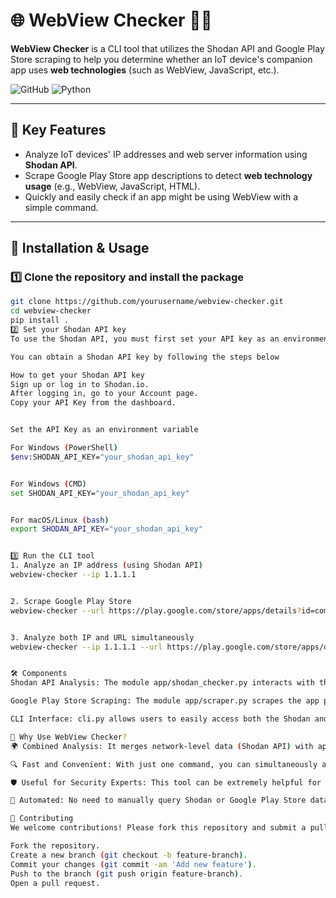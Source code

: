 # 🌐 WebView Checker 🕵️‍♂️

**WebView Checker** is a CLI tool that utilizes the Shodan API and Google Play Store scraping to help you determine whether an IoT device's companion app uses **web technologies** (such as WebView, JavaScript, etc.).

![GitHub](https://img.shields.io/github/license/yourusername/webview-checker) ![Python](https://img.shields.io/badge/Python-3.7%2B-blue)

---

## 🎯 Key Features
- Analyze IoT devices' IP addresses and web server information using **Shodan API**.
- Scrape Google Play Store app descriptions to detect **web technology usage** (e.g., WebView, JavaScript, HTML).
- Quickly and easily check if an app might be using WebView with a simple command.

---

## 🚀 Installation & Usage

### 1️⃣ Clone the repository and install the package

```bash
git clone https://github.com/yourusername/webview-checker.git
cd webview-checker
pip install .
2️⃣ Set your Shodan API key
To use the Shodan API, you must first set your API key as an environment variable.

You can obtain a Shodan API key by following the steps below

How to get your Shodan API key
Sign up or log in to Shodan.io.
After logging in, go to your Account page.
Copy your API Key from the dashboard.


Set the API Key as an environment variable

For Windows (PowerShell)
$env:SHODAN_API_KEY="your_shodan_api_key"


For Windows (CMD)
set SHODAN_API_KEY="your_shodan_api_key"


For macOS/Linux (bash)
export SHODAN_API_KEY="your_shodan_api_key"


3️⃣ Run the CLI tool
1. Analyze an IP address (using Shodan API)
webview-checker --ip 1.1.1.1


2. Scrape Google Play Store
webview-checker --url https://play.google.com/store/apps/details?id=com.example.app


3. Analyze both IP and URL simultaneously
webview-checker --ip 1.1.1.1 --url https://play.google.com/store/apps/details?id=com.example.app


🛠️ Components
Shodan API Analysis: The module app/shodan_checker.py interacts with the Shodan API to analyze the provided IP address and gather web server information (e.g., open ports, server types).

Google Play Store Scraping: The module app/scraper.py scrapes the app page and detects whether the app uses web technologies such as WebView, JavaScript, or HTML.

CLI Interface: cli.py allows users to easily access both the Shodan and scraping functionalities through command-line options.

🎉 Why Use WebView Checker?
🌍 Combined Analysis: It merges network-level data (Shodan API) with app metadata (Google Play Store) for a comprehensive analysis.

🔍 Fast and Convenient: With just one command, you can simultaneously analyze IP addresses and app URLs, providing a clear view of possible WebView usage.

🛡️ Useful for Security Experts: This tool can be extremely helpful for security experts analyzing IoT devices or investigating whether companion apps use web technologies, which could present certain vulnerabilities.

🔧 Automated: No need to manually query Shodan or Google Play Store data. This tool automates everything for you.

📝 Contributing
We welcome contributions! Please fork this repository and submit a pull request with your improvements.

Fork the repository.
Create a new branch (git checkout -b feature-branch).
Commit your changes (git commit -am 'Add new feature').
Push to the branch (git push origin feature-branch).
Open a pull request.
